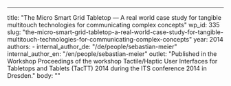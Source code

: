 ---
  title: "The Micro Smart Grid Tabletop — A real world case study for tangible multitouch technologies for communicating complex concepts"
  wp_id: 335
  slug: "the-micro-smart-grid-tabletop-a-real-world-case-study-for-tangible-multitouch-technologies-for-communicating-complex-concepts"
  year: 2014
  authors: 
    - 
      internal_author_de: "/de/people/sebastian-meier"
      internal_author_en: "/en/people/sebastian-meier"
  outlet: "Published in the Workshop Proceedings of the workshop Tactile/Haptic User Interfaces for Tabletops and Tablets (TacTT) 2014 during the ITS conference 2014 in Dresden."
  body: ""
